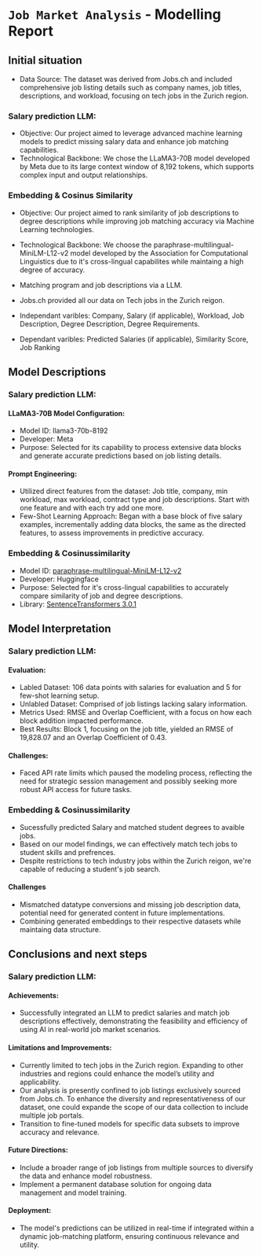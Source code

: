 # `Job Market Analysis` - Modelling Report
## Initial situation
- Data Source: The dataset was derived from Jobs.ch and included comprehensive job listing details such as company names, job titles, descriptions, and workload, focusing on tech jobs in the Zurich region.
### Salary prediction LLM:
- Objective: Our project aimed to leverage advanced machine learning models to predict missing salary data and enhance job matching capabilities.
- Technological Backbone: We chose the LLaMA3-70B model developed by Meta due to its large context window of 8,192 tokens, which supports complex input and output relationships.

### Embedding & Cosinus Similarity
- Objective: Our project aimed to rank similarity of job descriptions to degree descriptions while improving job matching accuracy via Machine Learning technologies.
- Technological Backbone: We choose the paraphrase-multilingual-MiniLM-L12-v2 model developed by the Association for Computational Linguistics due to it's cross-lingual capabilites while maintaing a high degree of accuracy.

- Matching program and job descriptions via a LLM.
- Jobs.ch provided all our data on Tech jobs in the Zurich reigon.
- Independant varibles: Company, Salary (if applicable), Workload, Job Description, Degree Description, Degree Requirements. 
- Dependant varibles: Predicted Salaries (if applicable), Similarity Score, Job Ranking


## Model Descriptions
### Salary prediction LLM:
#### LLaMA3-70B Model Configuration:
- Model ID: llama3-70b-8192
- Developer: Meta
- Purpose: Selected for its capability to process extensive data blocks and generate accurate predictions based on job listing details.
#### Prompt Engineering:
- Utilized direct features from the dataset: Job title, company, min workload, max workload, contract type and job descriptions. Start with one feature and with each try add one more.
- Few-Shot Learning Approach: Began with a base block of five salary examples, incrementally adding data blocks, the same as the directed features, to assess improvements in predictive accuracy.

### Embedding & Cosinussimilarity
- Model ID: [paraphrase-multilingual-MiniLM-L12-v2](https://huggingface.co/sentence-transformers/paraphrase-multilingual-MiniLM-L12-v2)
- Developer: Huggingface
- Purpose: Selected for it's cross-lingual capabilities to accurately compare similarity of job and degree descriptions.
- Library: [SentenceTransformers 3.0.1](https://www.sbert.net/)

<!---
## Results
Key figures dependent on the model and modelling objective

- RMSD, ROC/Lift-Charts, AUC, Confusion Matrix, Accuracy, Precision, Recall
- Coherence, Perplexity, ... 
- If applicable: analyses/plots of (hyper)parameter screenings
-->

## Model Interpretation
### Salary prediction LLM:
#### Evaluation:
- Labled Dataset: 106 data points with salaries for evaluation and 5 for few-shot learning setup.
- Unlabled Dataset: Comprised of job listings lacking salary information.
- Metrics Used: RMSE and Overlap Coefficient, with a focus on how each block addition impacted performance.
- Best Results: Block 1, focusing on the job title, yielded an RMSE of 19,828.07 and an Overlap Coefficient of 0.43.
#### Challenges:
- Faced API rate limits which paused the modeling process, reflecting the need for strategic session management and possibly seeking more robust API access for future tasks.

### Embedding & Cosinussimilarity
- Sucessfully predicted Salary and matched student degrees to avaible jobs. 
- Based on our model findings, we can effectively match tech jobs to student skills and prefrences.
- Despite restrictions to tech industry jobs within the Zurich reigon, we're capable of reducing a student's job search.
#### Challenges
- Mismatched datatype conversions and missing job description data, potential need for generated content in future implementations. 
- Combining generated embeddings to their respective datasets while maintaing data structure.

## Conclusions and next steps
### Salary prediction LLM:
#### Achievements: 
- Successfully integrated an LLM to predict salaries and match job descriptions effectively, demonstrating the feasibility and efficiency of using AI in real-world job market scenarios.
#### Limitations and Improvements:
- Currently limited to tech jobs in the Zurich region. Expanding to other industries and regions could enhance the model’s utility and applicability.
- Our analysis is presently confined to job listings exclusively sourced from Jobs.ch. To enhance the diversity and representativeness of our dataset, one could expande the scope of our data collection to include multiple job portals.
- Transition to fine-tuned models for specific data subsets to improve accuracy and relevance.
#### Future Directions:
- Include a broader range of job listings from multiple sources to diversify the data and enhance model robustness.
- Implement a permanent database solution for ongoing data management and model training.
#### Deployment: 
- The model's predictions can be utilized in real-time if integrated within a dynamic job-matching platform, ensuring continuous relevance and utility.
